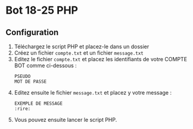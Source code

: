 # Bot 18-25 PHP

## Configuration
1. Téléchargez le script PHP et placez-le dans un dossier
1. Créez un fichier `compte.txt` et un fichier `message.txt`
1. Editez le fichier `compte.txt` et placez les identifiants de votre COMPTE BOT comme ci-dessous :
    ```
    PSEUDO
    MOT DE PASSE
    ```
4. Editez ensuite le fichier `message.txt` et placez y votre message :
    ```
    EXEMPLE DE MESSAGE
    :rire:
    ```
4. Vous pouvez ensuite lancer le script PHP.
